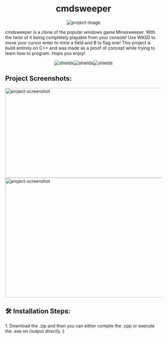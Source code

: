 <h1 align="center" id="title">cmdsweeper</h1>

<p align="center"><img src="https://socialify.git.ci/LemonpieGBS/cmdsweeper/image?description=1&amp;descriptionEditable=A%20minesweeper%20clone%20completely%20playable%20on%20CMD%2C%20made%20entirely%20in%20C%2B%2B!&amp;font=Inter&amp;language=1&amp;name=1&amp;owner=1&amp;pattern=Diagonal%20Stripes&amp;theme=Light" alt="project-image"></p>

<p id="description">cmdsweeper is a clone of the popular windows game Minesweeper. With the twist of it being completely playable from your console! Use WASD to move your cursor enter to mine a field and B to flag one! This project is build entirely on C++ and was made as a proof of concept while trying to learn how to program. Hope you enjoy!</p>

<p align="center"><img src="https://img.shields.io/badge/Author-LemonpieGBS-green" alt="shields"><img src="https://img.shields.io/badge/Written_In-C%2B%2B-purple" alt="shields"><img src="https://img.shields.io/badge/Open_Source-blue" alt="shields"></p>

<h2>Project Screenshots:</h2>

<img src="https://imgur.com/a/ZxdqIdD" alt="project-screenshot" width="689" height="289/">

<img src="https://imgur.com/a/yWYgh2G" alt="project-screenshot" width="825" height="385/">

<h2>🛠️ Installation Steps:</h2>

<p>1. Download the .zip and then you can either compile the .cpp or execute the .exe on /output directly :)</p>
